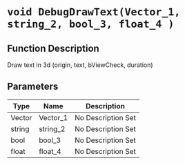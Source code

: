 # `void DebugDrawText(Vector_1, string_2, bool_3, float_4 )`
## Function Description
Draw text in 3d (origin, text, bViewCheck, duration)
## Parameters
Type|Name|Description
--|--|--
Vector|Vector_1|No Description Set
string|string_2|No Description Set
bool|bool_3|No Description Set
float|float_4|No Description Set
